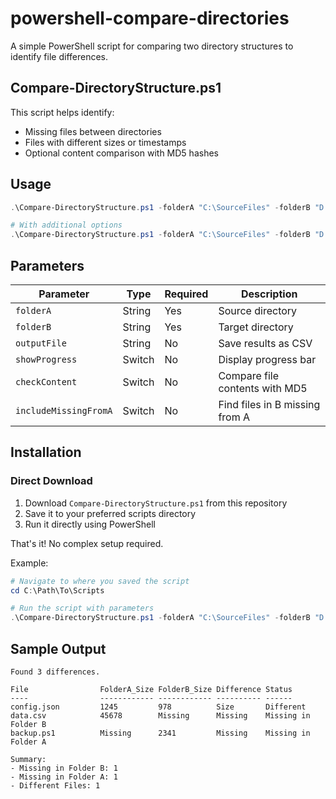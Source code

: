 # powershell-compare-directories

A simple PowerShell script for comparing two directory structures to identify file differences.

## Compare-DirectoryStructure.ps1

This script helps identify:
- Missing files between directories
- Files with different sizes or timestamps
- Optional content comparison with MD5 hashes

## Usage

```powershell
.\Compare-DirectoryStructure.ps1 -folderA "C:\SourceFiles" -folderB "D:\BackupFiles"

# With additional options
.\Compare-DirectoryStructure.ps1 -folderA "C:\SourceFiles" -folderB "D:\BackupFiles" -showProgress -checkContent -outputFile "results.csv"
```

## Parameters

| Parameter | Type | Required | Description |
|-----------|------|----------|-------------|
| `folderA` | String | Yes | Source directory |
| `folderB` | String | Yes | Target directory |
| `outputFile` | String | No | Save results as CSV |
| `showProgress` | Switch | No | Display progress bar |
| `checkContent` | Switch | No | Compare file contents with MD5 |
| `includeMissingFromA` | Switch | No | Find files in B missing from A |

## Installation

### Direct Download

1. Download `Compare-DirectoryStructure.ps1` from this repository
2. Save it to your preferred scripts directory
3. Run it directly using PowerShell

That's it! No complex setup required.

Example:
```powershell
# Navigate to where you saved the script
cd C:\Path\To\Scripts

# Run the script with parameters
.\Compare-DirectoryStructure.ps1 -folderA "C:\SourceFiles" -folderB "D:\BackupFiles"
```

## Sample Output

```
Found 3 differences.

File                FolderA_Size FolderB_Size Difference Status
----                ------------ ------------ ---------- ------
config.json         1245         978          Size       Different
data.csv            45678        Missing      Missing    Missing in Folder B
backup.ps1          Missing      2341         Missing    Missing in Folder A

Summary:
- Missing in Folder B: 1
- Missing in Folder A: 1
- Different Files: 1
```
